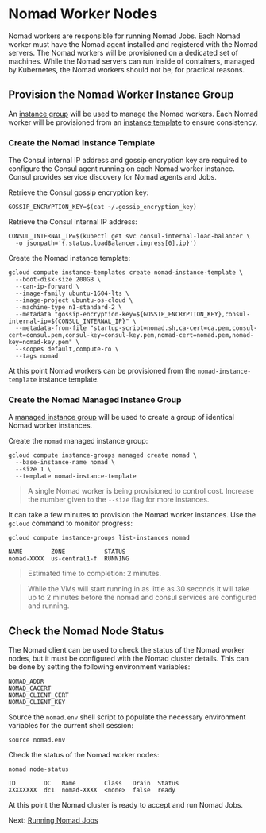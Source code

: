 # Nomad Worker Nodes

Nomad workers are responsible for running Nomad Jobs. Each Nomad worker must have the Nomad agent installed and registered with the Nomad servers. The Nomad workers will be provisioned on a dedicated set of machines. While the Nomad servers can run inside of containers, managed by Kubernetes, the Nomad workers should not be, for practical reasons.

## Provision the Nomad Worker Instance Group

An [instance group](https://cloud.google.com/compute/docs/instance-groups/) will be used to manage the Nomad workers. Each Nomad worker will be provisioned from an [instance template](https://cloud.google.com/compute/docs/instance-groups/#instance_templates) to ensure consistency.

### Create the Nomad Instance Template

The Consul internal IP address and gossip encryption key are required to configure the Consul agent running on each Nomad worker instance. Consul provides service discovery for Nomad agents and Jobs.

Retrieve the Consul gossip encryption key:

```
GOSSIP_ENCRYPTION_KEY=$(cat ~/.gossip_encryption_key)
```

Retrieve the Consul internal IP address:

```
CONSUL_INTERNAL_IP=$(kubectl get svc consul-internal-load-balancer \
  -o jsonpath='{.status.loadBalancer.ingress[0].ip}')
```

Create the Nomad instance template:

```
gcloud compute instance-templates create nomad-instance-template \
  --boot-disk-size 200GB \
  --can-ip-forward \
  --image-family ubuntu-1604-lts \
  --image-project ubuntu-os-cloud \
  --machine-type n1-standard-2 \
  --metadata "gossip-encryption-key=${GOSSIP_ENCRYPTION_KEY},consul-internal-ip=${CONSUL_INTERNAL_IP}" \
  --metadata-from-file "startup-script=nomad.sh,ca-cert=ca.pem,consul-cert=consul.pem,consul-key=consul-key.pem,nomad-cert=nomad.pem,nomad-key=nomad-key.pem" \
  --scopes default,compute-ro \
  --tags nomad
```

At this point Nomad workers can be provisioned from the `nomad-instance-template` instance template.

### Create the Nomad Managed Instance Group

A [managed instance group](https://cloud.google.com/compute/docs/instance-groups/#managed_instance_groups) will be used to create a group of identical Nomad worker instances.

Create the `nomad` managed instance group:

```
gcloud compute instance-groups managed create nomad \
  --base-instance-name nomad \
  --size 1 \
  --template nomad-instance-template
```

> A single Nomad worker is being provisioned to control cost. Increase the number given to the `--size` flag for more instances.

It can take a few minutes to provision the Nomad worker instances. Use the `gcloud` command to monitor progress:

```
gcloud compute instance-groups list-instances nomad
```
```
NAME        ZONE           STATUS
nomad-XXXX  us-central1-f  RUNNING
```

> Estimated time to completion: 2 minutes.

> While the VMs will start running in as little as 30 seconds it will take up to 2 minutes before the nomad and consul services are configured and running.

## Check the Nomad Node Status

The Nomad client can be used to check the status of the Nomad worker nodes, but it must be configured with the Nomad cluster details. This can be done by setting the following environment variables:

```
NOMAD_ADDR
NOMAD_CACERT
NOMAD_CLIENT_CERT
NOMAD_CLIENT_KEY
```

Source the `nomad.env` shell script to populate the necessary environment variables for the current shell session:

```
source nomad.env
```

Check the status of the Nomad worker nodes:

```
nomad node-status
```

```
ID        DC   Name        Class   Drain  Status
XXXXXXXX  dc1  nomad-XXXX  <none>  false  ready
```

At this point the Nomad cluster is ready to accept and run Nomad Jobs.

Next: [Running Nomad Jobs](09-nomad-jobs.md)
